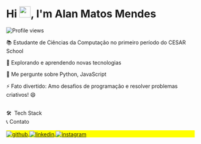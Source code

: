 <h1 align="left">Hi <img src="https://raw.githubusercontent.com/kaueMarques/kaueMarques/master/hi.gif" height="30px">, I'm Alan Matos Mendes</h1> <p align="left"> <img src="https://komarev.com/ghpvc/?username=Alan2M&color=yellow" alt="Profile views" /> </p>
📚 Estudante de Ciências da Computação no primeiro período do CESAR School

🔭 Explorando e aprendendo novas tecnologias

💬 Me pergunte sobre Python, JavaScript

⚡ Fato divertido: Amo desafios de programação e resolver problemas criativos! 😄

<br>
🛠  Tech Stack
      

<br>
📞 Contato
<p align="left" style="background:yellow"> <a href="https://github.com/Alan2M" target="_blank"> <img align="center" src="https://img.shields.io/badge/-Alan2M-05122A?style=flat&logo=github" alt="github"/> </a> <a href="https://www.linkedin.com/in/alan-matos-394618335/" target="_blank"> <img align="center" src="https://img.shields.io/badge/-Alan%20Matos-05122A?style=flat&logo=linkedin" alt="linkedin"/> </a> <a href="https://www.instagram.com/alanmmendes/" target="_blank"> <img align="center" src="https://img.shields.io/badge/-alanmmendes-05122A?style=flat&logo=instagram" alt="instagram"/> </a> </p>
